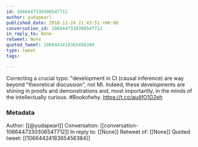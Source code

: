 ```yaml
---
id: 1066447330306547712
author: yudapearl
published_date: 2018-11-24 21:43:51 +00:00
conversation_id: 1066447330306547712
in_reply_to: None
retweet: None
quoted_tweet: 1066442418365456384
type: tweet
tags:

---
```


Correcting a crucial typo: "development in CI (causal inference) are way beyond "theoretical discussion", not MI. Indeed, these developments are shining in proofs and demonstrations and, most importantly, in the minds of the intellectually curious. #Bookofwhy. https://t.co/au4fO1G2eh

### Metadata

Author: [[@yudapearl]]
Conversation: [[conversation-1066447330306547712]]
In reply to: [[None]]
Retweet of: [[None]]
Quoted tweet: [[1066442418365456384]]
